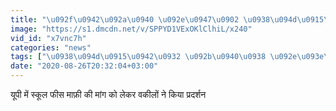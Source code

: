 ```yaml
---
title: "\u092f\u0942\u092a\u0940 \u092e\u0947\u0902 \u0938\u094d\u0915\u0942\u0932 \u092b\u0940\u0938 \u092e\u093e\u092b\u093c\u0940 \u0915\u0940 \u092e\u093e\u0902\u0917 \u0915\u094b \u0932\u0947\u0915\u0930 \u0935\u0915\u0940\u0932\u094b\u0902 \u0928\u0947 \u0915\u093f\u092f\u093e \u092a\u094d\u0930\u0926\u0930\u094d\u0936\u0928"
image: "https://s1.dmcdn.net/v/SPPYD1VExOKlClhiL/x240"
vid_id: "x7vnc7h"
categories: "news"
tags: ["\u0938\u094d\u0915\u0942\u0932 \u092b\u0940\u0938 \u092e\u093e\u092b\u093c\u0940","\u0935\u0915\u0940\u0932\u094b\u0902 \u0928\u0947 \u0915\u093f\u092f\u093e \u092a\u094d\u0930\u0926\u0930\u094d\u0936\u0928","\u092a\u094d\u0930\u0926\u0930\u094d\u0936\u0928"]
date: "2020-08-26T20:32:04+03:00"
---
```

यूपी में स्कूल फीस माफ़ी की मांग को लेकर वकीलों ने किया प्रदर्शन
